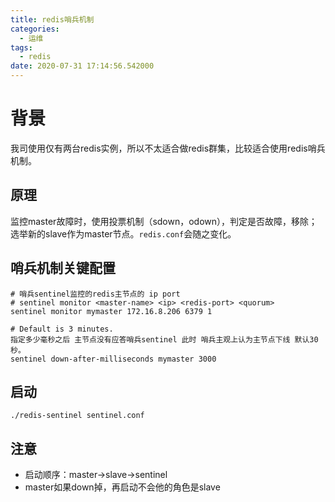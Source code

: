 ```yaml
---
title: redis哨兵机制
categories:
  - 运维
tags:
  - redis
date: 2020-07-31 17:14:56.542000
---
```

# 背景
我司使用仅有两台redis实例，所以不太适合做redis群集，比较适合使用redis哨兵机制。

## 原理
监控master故障时，使用投票机制（sdown，odown），判定是否故障，移除；选举新的slave作为master节点。`redis.conf`会随之变化。

## 哨兵机制关键配置
```
# 哨兵sentinel监控的redis主节点的 ip port
# sentinel monitor <master-name> <ip> <redis-port> <quorum>
sentinel monitor mymaster 172.16.8.206 6379 1

# Default is 3 minutes.
指定多少毫秒之后 主节点没有应答哨兵sentinel 此时 哨兵主观上认为主节点下线 默认30秒。
sentinel down-after-milliseconds mymaster 3000

```
## 启动

```
./redis-sentinel sentinel.conf
```

## 注意
- 启动顺序：master->slave->sentinel
- master如果down掉，再启动不会他的角色是slave